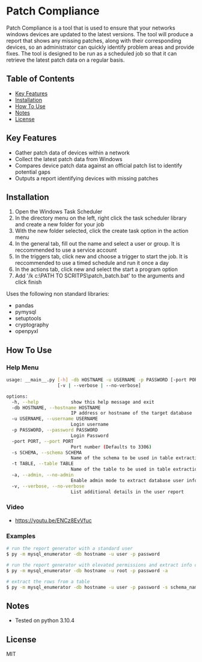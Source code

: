 # Patch Compliance

Patch Compliance is a tool that is used to ensure that your networks windows devices are updated to the latest versions. The tool will produce a report that shows any missing patches, along with their corresponding devices, so an administrator can quickly identify problem areas and provide fixes. The tool is designed to be run as a scheduled job so that it can retrieve the latest patch data on a regular basis. 


## Table of Contents
* <a href="#key-features">Key Features</a></br>
* <a href="#installation">Installation</a></br>
* <a href="#how-to-use">How To Use</a> </br>
* <a href="#notes">Notes</a></br>
* <a href="#license">License</a>


## Key Features

* Gather patch data of devices within a network
* Collect the latest patch data from Windows
* Compares device patch data against an official patch list to identify potential gaps 
* Outputs a report identifying devices with missing patches


## Installation
1. Open the Windows Task Scheduler
2. In the directory menu on the left, right click the task scheduler library and create a new folder for your job
3. With the new folder selected, click the create task option in the action menu
4. In the general tab, fill out the name and select a user or group. It is reccommended to use a service account
5. In the triggers tab, click new and choose a trigger to start the job. It is reccommended to use a timed schedule and run it once a day
6. In the actions tab, click new and select the start a program option
7. Add '/k c:\PATH TO SCRITPS\patch_batch.bat' to the arguments and click finish


Uses the following non standard libraries:
* pandas
* pymysql
* setuptools
* cryptography
* openpyxl


## How To Use

### Help Menu

```bash
usage: __main__.py [-h] -db HOSTNAME -u USERNAME -p PASSWORD [-port PORT] [-s SCHEMA] [-t TABLE] [-a | --admin | --no-admin]
                   [-v | --verbose | --no-verbose]

options:
  -h, --help            show this help message and exit
  -db HOSTNAME, --hostname HOSTNAME
                        IP address or hostname of the target database
  -u USERNAME, --username USERNAME
                        Login username
  -p PASSWORD, --password PASSWORD
                        Login Password
  -port PORT, --port PORT
                        Port number (Defaults to 3306)
  -s SCHEMA, --schema SCHEMA
                        Name of the schema to be used in table extraction mode. Requires the table option
  -t TABLE, --table TABLE
                        Name of the table to be used in table extraction mode. Requires the schema option
  -a, --admin, --no-admin
                        Enable admin mode to extract database user info. Requires admin credentials
  -v, --verbose, --no-verbose
                        List additional details in the user report
```

### Video
* https://youtu.be/ENCz8EvVfuc

### Examples

```bash
# run the report generator with a standard user
$ py -m mysql_enumerator -db hostname -u user -p password

# run the report generator with elevated permissions and extract info on database users
$ py -m mysql_enumerator -db hostname -u root -p password -a

# extract the rows from a table
$ py -m mysql_enumerator -db hostname -u user -p password -s schema_name -t table_name1,table_name2
```


## Notes

* Tested on python 3.10.4


## License

MIT
